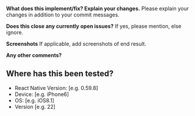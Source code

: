 **What does this implement/fix? Explain your changes.**
Please explain your changes in addition to your commit messages.

**Does this close any currently open issues?**
If yes, please mention, else ignore.

**Screenshots**
If applicable, add screenshots of end result.

**Any other comments?**

**Where has this been tested?**
---------------------------
 - React Native Version: [e.g. 0.59.8]
 - Device: [e.g. iPhone6]
 - OS: [e.g. iOS8.1]
 - Version [e.g. 22]

